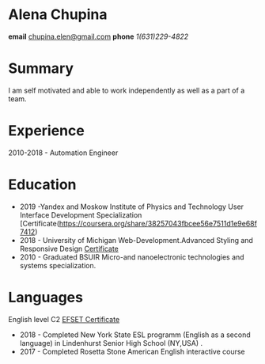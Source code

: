 # Alena Chupina
**email** chupina.elen@gmail.com **phone** *1(631)229-4822*
# Summary
I am self motivated and able to work independently as well as a part of a team.

# Experience
2010-2018 - Automation Engineer

# Education
- 2019 -Yandex and Moskow Institute of Physics and Technology User Interface Development Specialization [Certificate(https://coursera.org/share/38257043fbcee56e7511d1e9e68f7412) 
- 2018 - University of Michigan Web-Development.Advanced Styling and Responsive Design [Certificate](https://coursera.org/share/e2b98c83f7725086536a3aada91a2780v) 
- 2010 - Graduated BSUIR Micro-and nanoelectronic technologies and systems specialization.
# Languages
 English level C2  [EFSET Certificate](https://www.efset.org/cert/2u7cgg)
 - 2018 - Completed New York State ESL programm (English as a second language) in Lindenhurst Senior High School (NY,USA) .
 - 2017 - Completed Rosetta Stone American English interactive course
